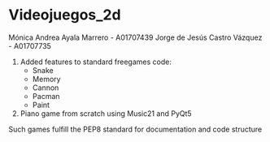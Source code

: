 # Videojuegos_2d

Mónica Andrea Ayala Marrero - A01707439
Jorge de Jesús Castro Vázquez - A01707735

1. Added features to standard freegames code:
     - Snake
     - Memory
     - Cannon
     - Pacman
     - Paint
2. Piano game from scratch using Music21 and PyQt5

Such games fulfill the PEP8 standard for documentation and code structure
